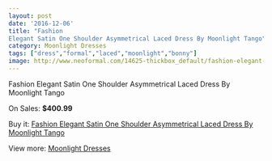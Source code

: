 ```yaml
---
layout: post
date: '2016-12-06'
title: "Fashion 
Elegant Satin One Shoulder Asymmetrical Laced Dress By Moonlight Tango"
category: Moonlight Dresses
tags: ["dress","formal","laced","moonlight","bonny"]
image: http://www.neoformal.com/14625-thickbox_default/fashion-elegant-satin-one-shoulder-asymmetrical-laced-dress-by-moonlight-tango.jpg
---
```

Fashion 
Elegant Satin One Shoulder Asymmetrical Laced Dress By Moonlight Tango

On Sales: **$400.99**
<a href="https://www.neoformal.com/en/moonlight-dresses/4999-fashion-elegant-satin-one-shoulder-asymmetrical-laced-dress-by-moonlight-tango.html"><amp-img layout="responsive" width="600" height="600" src="//www.neoformal.com/14625-thickbox_default/fashion-elegant-satin-one-shoulder-asymmetrical-laced-dress-by-moonlight-tango.jpg" alt="Fashion 
Elegant Satin One Shoulder Asymmetrical Laced Dress By Moonlight Tango 0" /></a>
<a href="https://www.neoformal.com/en/moonlight-dresses/4999-fashion-elegant-satin-one-shoulder-asymmetrical-laced-dress-by-moonlight-tango.html"><amp-img layout="responsive" width="600" height="600" src="//www.neoformal.com/14627-thickbox_default/fashion-elegant-satin-one-shoulder-asymmetrical-laced-dress-by-moonlight-tango.jpg" alt="Fashion 
Elegant Satin One Shoulder Asymmetrical Laced Dress By Moonlight Tango 1" /></a>
<a href="https://www.neoformal.com/en/moonlight-dresses/4999-fashion-elegant-satin-one-shoulder-asymmetrical-laced-dress-by-moonlight-tango.html"><amp-img layout="responsive" width="600" height="600" src="//www.neoformal.com/14626-thickbox_default/fashion-elegant-satin-one-shoulder-asymmetrical-laced-dress-by-moonlight-tango.jpg" alt="Fashion 
Elegant Satin One Shoulder Asymmetrical Laced Dress By Moonlight Tango 2" /></a>

Buy it: [Fashion 
Elegant Satin One Shoulder Asymmetrical Laced Dress By Moonlight Tango](https://www.neoformal.com/en/moonlight-dresses/4999-fashion-elegant-satin-one-shoulder-asymmetrical-laced-dress-by-moonlight-tango.html "Fashion 
Elegant Satin One Shoulder Asymmetrical Laced Dress By Moonlight Tango")

View more: [Moonlight Dresses](https://www.neoformal.com/en/60-moonlight-dresses "Moonlight Dresses")